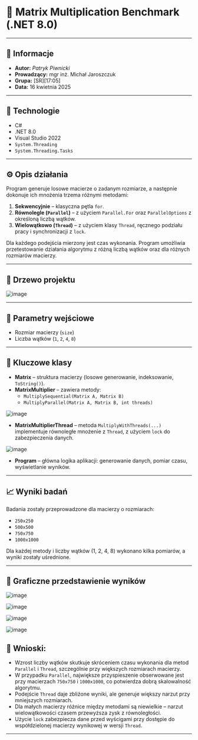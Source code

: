 # 🧮 Matrix Multiplication Benchmark (.NET 8.0)

---

## 📌 Informacje

- **Autor:** *Patryk Piwnicki*
- **Prowadzący:** mgr inż. Michał Jaroszczuk
- **Grupa:** [SR][17:05]
- **Data:** 16 kwietnia 2025

---

## 🔧 Technologie

- C#
- .NET 8.0
- Visual Studio 2022
- `System.Threading`
- `System.Threading.Tasks`

---

## ⚙️ Opis działania

Program generuje losowe macierze o zadanym rozmiarze, a następnie dokonuje ich mnożenia trzema różnymi metodami:
1. **Sekwencyjnie** – klasyczna pętla `for`.
2. **Równolegle (`Parallel`)** – z użyciem `Parallel.For` oraz `ParallelOptions` z określoną liczbą wątków.
3. **Wielowątkowo (`Thread`)** – z użyciem klasy `Thread`, ręcznego podziału pracy i synchronizacji z `lock`.

Dla każdego podejścia mierzony jest czas wykonania. Program umożliwia przetestowanie działania algorytmu z różną liczbą wątków oraz dla różnych rozmiarów macierzy.

---

## 🌲 Drzewo projektu

![image](https://github.com/user-attachments/assets/05ac89a5-9c32-460c-a183-0e0c7ed05868)

---

## 📐 Parametry wejściowe

- Rozmiar macierzy (`size`)
- Liczba wątków (`1`, `2`, `4`, `8`)

---

## 🧩 Kluczowe klasy

- **Matrix** – struktura macierzy (losowe generowanie, indeksowanie, `ToString()`).
- **MatrixMultiplier** – zawiera metody:
  - `MultiplySequential(Matrix A, Matrix B)`
  - `MultiplyParallel(Matrix A, Matrix B, int threads)`

![image](https://github.com/user-attachments/assets/8bd0ec39-1e08-43f3-be5a-0ce404559b06)

- **MatrixMultiplierThread** – metoda `MultiplyWithThreads(...)` implementuje równoległe mnożenie z `Thread`, z użyciem `lock` do zabezpieczenia danych.

![image](https://github.com/user-attachments/assets/d70d3758-7f4f-4cd2-b87f-b82ae2c350da)

- **Program** – główna logika aplikacji: generowanie danych, pomiar czasu, wyświetlanie wyników.

---

## 📈 Wyniki badań

Badania zostały przeprowadzone dla macierzy o rozmiarach:
- `250x250`
- `500x500`
- `750x750`
- `1000x1000`

Dla każdej metody i liczby wątków (1, 2, 4, 8) wykonano kilka pomiarów, a wyniki zostały uśrednione.

---

## 📄 Graficzne przedstawienie wyników

![image](https://github.com/user-attachments/assets/fadbe41b-3131-46c3-9ec2-e50c36a87b2d)

![image](https://github.com/user-attachments/assets/82b69376-c871-4ef9-8b12-d211ef4084b2)

![image](https://github.com/user-attachments/assets/10aa1870-9282-4d5d-b730-7423c104bc0d)

![image](https://github.com/user-attachments/assets/c9517583-5794-4a90-90c7-51834b902b74)

## 🔬 Wnioski:

- Wzrost liczby wątków skutkuje skróceniem czasu wykonania dla metod `Parallel` i `Thread`, szczególnie przy większych rozmiarach macierzy.
- W przypadku `Parallel`, największe przyspieszenie obserwowane jest przy macierzach `750x750` i `1000x1000`, co potwierdza dobrą skalowalność algorytmu.
- Podejście `Thread` daje zbliżone wyniki, ale generuje większy narzut przy mniejszych rozmiarach.
- Dla małych macierzy różnice między metodami są niewielkie – narzut wielowątkowości czasem przewyższa zysk z równoległości.
- Użycie `lock` zabezpiecza dane przed wyścigami przy dostępie do współdzielonej macierzy wynikowej w wersji `Thread`.

---
